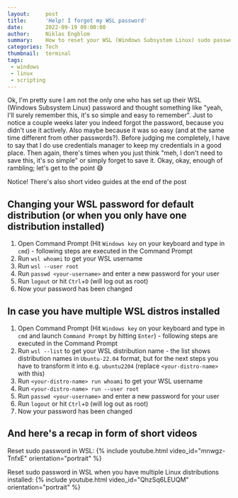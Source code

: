 ```yaml
---
layout:     post
title:      'Help! I forgot my WSL password'
date:       2022-09-19 09:00:00
author:     Niklas Engblom
summary:    How to reset your WSL (Windows Subsystem Linux) sudo password easily
categories: Tech
thumbnail:  terminal
tags:
 - windows
 - linux
 - scripting
---
```


Ok, I'm pretty sure I am not the only one who has set up their WSL (Windows Subsystem Linux) password and thought something like "yeah, I'll surely remember this, it's so simple and easy to remember". Just to notice a couple weeks later you indeed forgot the password, because you didn't use it actively. Also maybe because it was so easy (and at the same time different from other passwords?). Before judging me completely, I have to say that I do use credentials manager to keep my credentials in a good place. Then again, there's times when you just think "meh, I don't need to save this, it's so simple" or simply forget to save it. Okay, okay, enough of rambling; let's get to the point 😅

Notice! There's also short video guides at the end of the post

## Changing your WSL password for default distribution (or when you only have one distribution installed)

1. Open Command Prompt (Hit `Windows key` on your keyboard and type in `cmd`) - following steps are executed in the Command Prompt
1. Run `wsl whoami` to get your WSL username
1. Run `wsl --user root`
1. Run `passwd <your-username>` and enter a new password for your user
1. Run `logout` or hit `Ctrl`+`D` (will log out as root)
1. Now your password has been changed

## In case you have multiple WSL distros installed

1. Open Command Prompt (Hit `Windows key` on your keyboard and type in `cmd` and launch `Command Prompt` by hitting `Enter`) - following steps are executed in the Command Prompt
1. Run `wsl --list` to get your WSL distribution name - the list shows distribution names in `Ubuntu-22.04` format, but for the next steps you have to transform it into e.g. `ubuntu2204` (replace `<your-distro-name>` with this)
1. Run `<your-distro-name> run whoami` to get your WSL username
1. Run `<your-distro-name> run --user root`
1. Run `passwd <your-username>` and enter a new password for your user
1. Run `logout` or hit `Ctrl`+`D` (will log out as root)
1. Now your password has been changed

## And here's a recap in form of short videos

Reset sudo password in WSL:
{% include youtube.html video_id="mnwgz-TnfxE" orientation="portrait" %}

Reset sudo password in WSL when you have multiple Linux distributions installed:
{% include youtube.html video_id="QhzSq6LEUQM" orientation="portrait" %}
